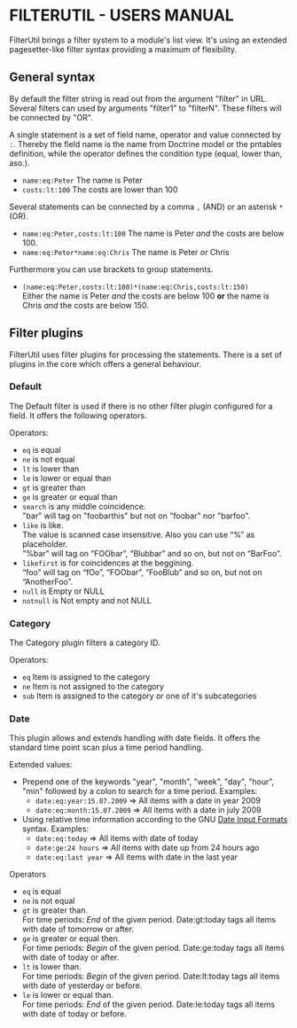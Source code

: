 
# FILTERUTIL - USERS MANUAL #

FilterUtil brings a filter system to a module's list view. It's using an extended
pagesetter­-like filter syntax providing a maximum of flexibility.


## General syntax ##

By default the filter string is read out from the argument "filter" in URL.
Several filters can used by arguments "filter1" to "filterN". These filters will be connected by "OR".

A single statement is a set of field name, operator and value connected by `:`.
Thereby the field name is the name from Doctrine model or the pntables definition,
while the operator defines the condition type (equal, lower than, aso.).

- `name:eq:Peter` The name is Peter
- `costs:lt:100` The costs are lower than 100

Several statements can be connected by a comma `,` (AND) or an asterisk `*` (OR).

- `name:eq:Peter,costs:lt:100`
  The name is Peter *and* the costs are below 100.
- `name:eq:Peter*name:eq:Chris`
  The name is Peter *or* Chris

Furthermore you can use brackets to group statements.

- `(name:eq:Peter,costs:lt:100)*(name:eq:Chris,costs:lt:150)`  
  Either the name is Peter _and_ the costs are below 100 __or__ the name is Chris
  _and_ the costs are below 150.


## Filter plugins ##

FilterUtil uses filter plugins for processing the statements.
There is a set of plugins in the core which offers a general behaviour.

### Default ###

The Default filter is used if there is no other filter plugin configured for a field.
It offers the following operators.

Operators:

- `eq` is equal
- `ne` is not equal
- `lt` is lower than
- `le` is lower or equal than
- `gt` is greater than
- `ge` is greater or equal than
- `search` is any middle coincidence.  
  "bar" will tag on "foobarthis" but not on "foobar" nor "barfoo".
- `like` is like.  
  The value is scanned case insensitive. Also you can use “%” as placeholder.  
  “%bar” will tag on “FOObar”, “Blubbar” and so on, but not on “BarFoo”.
- `likefirst` is for coincidences at the beggining.  
  “foo” will tag on “fOo”, “FOObar”, “FooBlub” and so on, but not on “AnotherFoo”.
- `null` is Empty or NULL
- `notnull` is Not empty and not NULL

### Category ###

The Category plugin filters a category ID.

Operators:

- `eq` Item is assigned to the category
- `ne` Item is not assigned to the category
- `sub` Item is assigned to the category or one of it's subcategories

### Date ###

This plugin allows and extends handling with date fields.
It offers the standard time point scan plus a time period handling.

Extended values:

- Prepend one of the keywords "year", "month", "week", "day", "hour", "min"
  followed by a colon to search for a time period. Examples:
  * `date:eq:year:15.07.2009` => All items with a date in year 2009
  * `date:eq:month:15.07.2009` => All items with a date in july 2009
- Using relative time information according to the GNU [Date Input Formats](http://www.gnu.org/software/tar/manual/html_node/tar_113.html) syntax.
  Examples:
  * `date:eq:today` => All items with date of today
  * `date:ge:­24 hours` => All items with date up from 24 hours ago
  * `date:eq:last year` => All items with date in the last year

Operators

- `eq` is equal
- `ne` is not equal
- `gt` is greater than.  
  For time periods: *End* of the given period. Date:gt:today tags all items with date of tomorrow or after.
- `ge` is greater or equal then.  
  For time periods: *Begin* of the given period. Date:ge:today tags all items with date of today or after.
- `lt` is lower than.  
  For time periods: *Begin* of the given period. Date:lt:today tags all items with date of yesterday or before.
- `le` is lower or equal than.  
  For time periods: *End* of the given period. Date:le:today tags all items with date of today or before.
